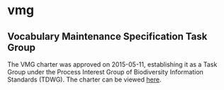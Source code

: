 # vmg

## Vocabulary Maintenance Specification Task Group ##

The VMG charter was approved on 2015-05-11, establishing it as a Task Group under the Process Interest Group of Biodiversity Information Standards (TDWG).  The charter can be viewed [here](https://github.com/tdwg/vmg/blob/master/vmg-charter.pdf).
